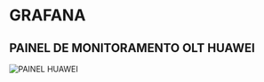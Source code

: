 # GRAFANA

## PAINEL DE MONITORAMENTO OLT HUAWEI

![PAINEL HUAWEI](https://github.com/matheusandrades/GRAFANA/blob/main/photo4960900369383270601.jpg)
